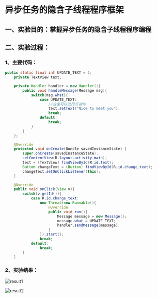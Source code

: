 # 异步任务的隐含子线程程序框架

## 一、实验目的：掌握异步任务的隐含子线程程序编程

## 二、实验过程：

### 1、主要代码：

```java
public static final int UPDATE_TEXT = 1;
    private TextView text;

    private Handler handler = new Handler(){
        public void handleMessage(Message msg){
            switch(msg.what){
                case UPDATE_TEXT:
                    //这里可以进行UI操作
                    text.setText("Nice to meet you");
                    break;
                default:
                    break;
            }
        }
    };

    @Override
    protected void onCreate(Bundle savedInstanceState) {
        super.onCreate(savedInstanceState);
        setContentView(R.layout.activity_main);
        text = (TextView) findViewById(R.id.text);
        Button changeText = (Button) findViewById(R.id.change_text);
        changeText.setOnClickListener(this);
    }

    @Override
    public void onClick(View v){
        switch(v.getId()){
            case R.id.change_text:
                new Thread(new Runnable(){
                    @Override
                    public void run(){
                        Message message = new Message();
                        message.what = UPDATE_TEXT;
                        handler.sendMessage(message);
                    }
                }).start();
                break;
            default:
                break;
        }
    }
```

### 2、实验结果：

![result1](https://github.com/Yasiare/2018118137_Android/tree/Homework/Lab9/image/1.png)

![result2](https://github.com/Yasiare/2018118137_Android/tree/Homework/Lab9/image/2.png)
